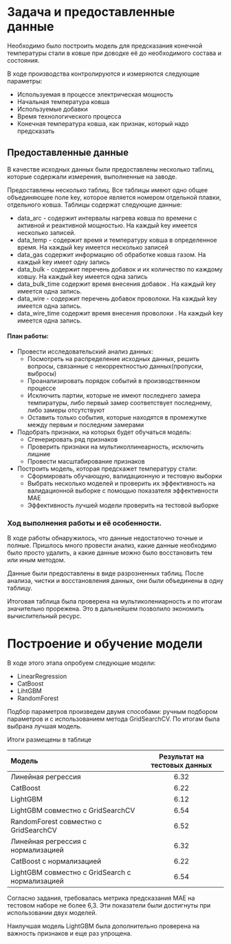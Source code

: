# Задача и предоставленные данные

Необходимо было построить модель для предсказания конечной температуры стали в ковше при доводке её до необходимого состава и состояния. 

В ходе производства контролируются и измеряются следующие параметры:
- Используемая в процессе электрическая мощность
- Начальная температура ковша
- Используемые добавки 
- Время технологического процесса
- Конечная температура ковша, как признак, который надо предсказать

## Предоставленные данные

В качестве исходных данных были предоставлены несколько таблиц, которые содержали измерения, выполненные на заводе. 

Предоставлены несколько таблиц. Все таблицы имеют одно общее объединяющее поле key, которое является номером отдельной плавки, отдельного ковша. Таблицы содержат следующие данные:
- data_arc -  содержит интервалы нагрева ковша по времени с активной и реактивной мощностью. На каждый key имеется несколько записей.
- data_temp - содержит время и температуру ковша в определенное время. На каждый key имеется несколько записей
- data_gas содержит информацию об обработке ковша газом. На каждый key имеет одну запись
- data_bulk - содержит перечень добавок и их количество по каждому ковшу. На каждый key имеется одна запись
- data_bulk_time  содержит время внесения добавок . На каждый key имеется одна запись.
- data_wire - содержит перечень добавок проволоки. На каждый key имеется одна запись.
- data_wire_time  содержит время внесения проволоки . На каждый key имеется одна запись.



#### План работы:  
- Провести исследовательский анализ данных:
    - Посмотреть на распределение исходных данных, решить вопросы, связанные с некорректностью данных(пропуски, выбросы)
    - Проанализировать порядок событий в производственном процессе
    - Исключить партии, которые не имеют последнего замера темпиратуры, либо первый замер соответствует последнему, либо замеры отсутствуют 
    - Оставить только события, которые находятся в промежутке между первым и последним замерами
- Подобрать признаки, на которых будет обучаться модель:
    - Сгенерировать ряд признаков
    - Проверить признаки на мультиколлинеарность, исключить лишние
    - Провести масштабирование признаков
- Построить модель, которая предскажет температуру стали:
    - Сформировать обучающую, валидационную и тестовую выборки
    - Выбрать несколько моделей и проверить их эффективность на валидационной выборке с помощью показателя эффективности MAE
    - Эффективность лучшей модели проверить на тестовой выборке


### Ход выполнения работы и её особенности.

В ходе работы обнаружилось, что данные недостаточно точные и полные. Пришлось много провести анализ, какие данные необходимо было просто удалить, а какие данные можно было восстановить тем или иным методом.

Данные были предоставлены в виде разрозненных таблиц. После анализа, чистки и восстановления данных, они были объединены в одну таблицу.

Итоговая таблица была проверена на мультиколениарность и по итогам значительно прорежена. Это в дальнейшем позволило экономить вычислительный ресурс. 

# Построение  и обучение модели

В ходе этого этапа опробуем следующие модели:
- LinearRegression
- CatBoost
- LihtGBM
- RandomForest

Подбор параметров произведем двумя способами: ручным подбором параметров и с использованием метода GridSearchCV. По итогам была выбрана лучшая модель.

Итоги размещены в таблице



|Модель|Результат на тестовых данных|
| :---| :---:| 
|Линейная регрессия|6.32|
|CatBoost|6.22|
|LightGBM|6.12|
|LightGBM совместно с GridSearchCV|6.54|
|RandomForest совместно с GridSearchCV|6.52|
|Линейная регрессия с нормализацией|6.32|
|CatBoost с нормализацией|6.22|
|LightGBM совместно с GridSearch с нормализацией|6.54|



Согласно задания, требовалась метрика предсказания MAE на тестовом наборе не более 6,3. Эти показатели были достигнуты при использовании двух моделей.

Наилучшая модель  LightGBM была дополнительно проверена на важность признаков и еще раз упрощена.
